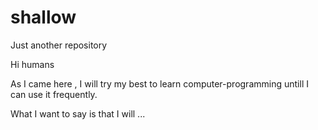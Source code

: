 # shallow
Just another repository

Hi humans

As I came here , I will try my best to learn computer-programming untill I can use it frequently.

What I want to say is that I will ...
